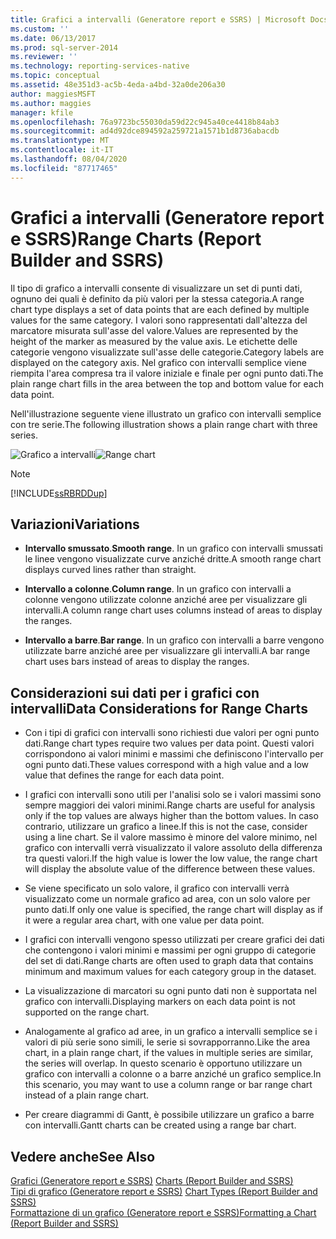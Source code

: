 ```yaml
---
title: Grafici a intervalli (Generatore report e SSRS) | Microsoft Docs
ms.custom: ''
ms.date: 06/13/2017
ms.prod: sql-server-2014
ms.reviewer: ''
ms.technology: reporting-services-native
ms.topic: conceptual
ms.assetid: 48e351d3-ac5b-4eda-a4bd-32a0de206a30
author: maggiesMSFT
ms.author: maggies
manager: kfile
ms.openlocfilehash: 76a9723bc55030da59d22c945a40ce4418b84ab3
ms.sourcegitcommit: ad4d92dce894592a259721a1571b1d8736abacdb
ms.translationtype: MT
ms.contentlocale: it-IT
ms.lasthandoff: 08/04/2020
ms.locfileid: "87717465"
---
```

# <a name="range-charts-report-builder-and-ssrs"></a><span data-ttu-id="1767c-102">Grafici a intervalli (Generatore report e SSRS)</span><span class="sxs-lookup"><span data-stu-id="1767c-102">Range Charts (Report Builder and SSRS)</span></span>
  <span data-ttu-id="1767c-103">Il tipo di grafico a intervalli consente di visualizzare un set di punti dati, ognuno dei quali è definito da più valori per la stessa categoria.</span><span class="sxs-lookup"><span data-stu-id="1767c-103">A range chart type displays a set of data points that are each defined by multiple values for the same category.</span></span> <span data-ttu-id="1767c-104">I valori sono rappresentati dall'altezza del marcatore misurata sull'asse del valore.</span><span class="sxs-lookup"><span data-stu-id="1767c-104">Values are represented by the height of the marker as measured by the value axis.</span></span> <span data-ttu-id="1767c-105">Le etichette delle categorie vengono visualizzate sull'asse delle categorie.</span><span class="sxs-lookup"><span data-stu-id="1767c-105">Category labels are displayed on the category axis.</span></span> <span data-ttu-id="1767c-106">Nel grafico con intervalli semplice viene riempita l'area compresa tra il valore iniziale e finale per ogni punto dati.</span><span class="sxs-lookup"><span data-stu-id="1767c-106">The plain range chart fills in the area between the top and bottom value for each data point.</span></span>  
  
 <span data-ttu-id="1767c-107">Nell'illustrazione seguente viene illustrato un grafico con intervalli semplice con tre serie.</span><span class="sxs-lookup"><span data-stu-id="1767c-107">The following illustration shows a plain range chart with three series.</span></span>  
  
 <span data-ttu-id="1767c-108">![Grafico a intervalli](../media/rs-rangechart.gif "Grafico a intervalli")</span><span class="sxs-lookup"><span data-stu-id="1767c-108">![Range chart](../media/rs-rangechart.gif "Range chart")</span></span>  
  
> [!NOTE]  
>  [!INCLUDE[ssRBRDDup](../../includes/ssrbrddup-md.md)]  
  
## <a name="variations"></a><span data-ttu-id="1767c-109">Variazioni</span><span class="sxs-lookup"><span data-stu-id="1767c-109">Variations</span></span>  
  
-   <span data-ttu-id="1767c-110">**Intervallo smussato**.</span><span class="sxs-lookup"><span data-stu-id="1767c-110">**Smooth range**.</span></span> <span data-ttu-id="1767c-111">In un grafico con intervalli smussati le linee vengono visualizzate curve anziché dritte.</span><span class="sxs-lookup"><span data-stu-id="1767c-111">A smooth range chart displays curved lines rather than straight.</span></span>  
  
-   <span data-ttu-id="1767c-112">**Intervallo a colonne**.</span><span class="sxs-lookup"><span data-stu-id="1767c-112">**Column range**.</span></span> <span data-ttu-id="1767c-113">In un grafico con intervalli a colonne vengono utilizzate colonne anziché aree per visualizzare gli intervalli.</span><span class="sxs-lookup"><span data-stu-id="1767c-113">A column range chart uses columns instead of areas to display the ranges.</span></span>  
  
-   <span data-ttu-id="1767c-114">**Intervallo a barre**.</span><span class="sxs-lookup"><span data-stu-id="1767c-114">**Bar range**.</span></span> <span data-ttu-id="1767c-115">In un grafico con intervalli a barre vengono utilizzate barre anziché aree per visualizzare gli intervalli.</span><span class="sxs-lookup"><span data-stu-id="1767c-115">A bar range chart uses bars instead of areas to display the ranges.</span></span>  
  
## <a name="data-considerations-for-range-charts"></a><span data-ttu-id="1767c-116">Considerazioni sui dati per i grafici con intervalli</span><span class="sxs-lookup"><span data-stu-id="1767c-116">Data Considerations for Range Charts</span></span>  
  
-   <span data-ttu-id="1767c-117">Con i tipi di grafici con intervalli sono richiesti due valori per ogni punto dati.</span><span class="sxs-lookup"><span data-stu-id="1767c-117">Range chart types require two values per data point.</span></span> <span data-ttu-id="1767c-118">Questi valori corrispondono ai valori minimi e massimi che definiscono l'intervallo per ogni punto dati.</span><span class="sxs-lookup"><span data-stu-id="1767c-118">These values correspond with a high value and a low value that defines the range for each data point.</span></span>  
  
-   <span data-ttu-id="1767c-119">I grafici con intervalli sono utili per l'analisi solo se i valori massimi sono sempre maggiori dei valori minimi.</span><span class="sxs-lookup"><span data-stu-id="1767c-119">Range charts are useful for analysis only if the top values are always higher than the bottom values.</span></span> <span data-ttu-id="1767c-120">In caso contrario, utilizzare un grafico a linee.</span><span class="sxs-lookup"><span data-stu-id="1767c-120">If this is not the case, consider using a line chart.</span></span> <span data-ttu-id="1767c-121">Se il valore massimo è minore del valore minimo, nel grafico con intervalli verrà visualizzato il valore assoluto della differenza tra questi valori.</span><span class="sxs-lookup"><span data-stu-id="1767c-121">If the high value is lower the low value, the range chart will display the absolute value of the difference between these values.</span></span>  
  
-   <span data-ttu-id="1767c-122">Se viene specificato un solo valore, il grafico con intervalli verrà visualizzato come un normale grafico ad area, con un solo valore per punto dati.</span><span class="sxs-lookup"><span data-stu-id="1767c-122">If only one value is specified, the range chart will display as if it were a regular area chart, with one value per data point.</span></span>  
  
-   <span data-ttu-id="1767c-123">I grafici con intervalli vengono spesso utilizzati per creare grafici dei dati che contengono i valori minimi e massimi per ogni gruppo di categorie del set di dati.</span><span class="sxs-lookup"><span data-stu-id="1767c-123">Range charts are often used to graph data that contains minimum and maximum values for each category group in the dataset.</span></span>  
  
-   <span data-ttu-id="1767c-124">La visualizzazione di marcatori su ogni punto dati non è supportata nel grafico con intervalli.</span><span class="sxs-lookup"><span data-stu-id="1767c-124">Displaying markers on each data point is not supported on the range chart.</span></span>  
  
-   <span data-ttu-id="1767c-125">Analogamente al grafico ad aree, in un grafico a intervalli semplice se i valori di più serie sono simili, le serie si sovrapporranno.</span><span class="sxs-lookup"><span data-stu-id="1767c-125">Like the area chart, in a plain range chart, if the values in multiple series are similar, the series will overlap.</span></span> <span data-ttu-id="1767c-126">In questo scenario è opportuno utilizzare un grafico con intervalli a colonne o a barre anziché un grafico semplice.</span><span class="sxs-lookup"><span data-stu-id="1767c-126">In this scenario, you may want to use a column range or bar range chart instead of a plain range chart.</span></span>  
  
-   <span data-ttu-id="1767c-127">Per creare diagrammi di Gantt, è possibile utilizzare un grafico a barre con intervalli.</span><span class="sxs-lookup"><span data-stu-id="1767c-127">Gantt charts can be created using a range bar chart.</span></span>  
  
## <a name="see-also"></a><span data-ttu-id="1767c-128">Vedere anche</span><span class="sxs-lookup"><span data-stu-id="1767c-128">See Also</span></span>  
 <span data-ttu-id="1767c-129">[Grafici &#40;Generatore report e SSRS&#41;](charts-report-builder-and-ssrs.md) </span><span class="sxs-lookup"><span data-stu-id="1767c-129">[Charts &#40;Report Builder and SSRS&#41;](charts-report-builder-and-ssrs.md) </span></span>  
 <span data-ttu-id="1767c-130">[Tipi di grafico &#40;Generatore report e SSRS&#41;](chart-types-report-builder-and-ssrs.md) </span><span class="sxs-lookup"><span data-stu-id="1767c-130">[Chart Types &#40;Report Builder and SSRS&#41;](chart-types-report-builder-and-ssrs.md) </span></span>  
 [<span data-ttu-id="1767c-131">Formattazione di un grafico &#40;Generatore report e SSRS&#41;</span><span class="sxs-lookup"><span data-stu-id="1767c-131">Formatting a Chart &#40;Report Builder and SSRS&#41;</span></span>](formatting-a-chart-report-builder-and-ssrs.md)  
  
  
